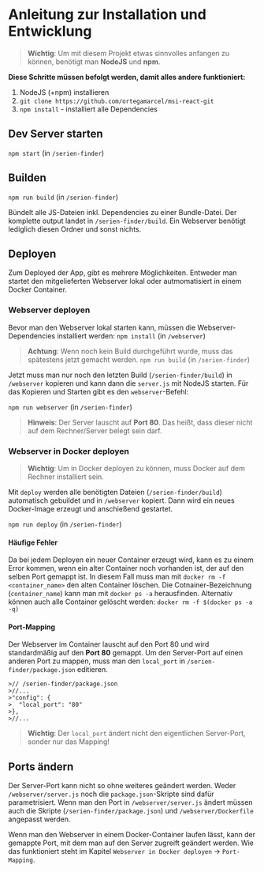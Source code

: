 # Anleitung zur Installation und Entwicklung

> **Wichtig**: Um mit diesem Projekt etwas sinnvolles anfangen zu können, benötigt man **NodeJS** und **npm**.

**Diese Schritte müssen befolgt werden, damit alles andere funktioniert:**

1. NodeJS (+npm) installieren
2. `git clone https://github.com/ortegamarcel/msi-react-git`
2. `npm install` - installiert alle Dependencies



## Dev Server starten

```npm start``` (in `/serien-finder`)



## Builden

```npm run build``` (in `/serien-finder`)

Bündelt alle JS-Dateien inkl. Dependencies zu einer Bundle-Datei. Der komplette output landet in `/serien-finder/build`. Ein Webserver benötigt lediglich diesen Ordner und sonst nichts.



## Deployen

Zum Deployed der App, gibt es mehrere Möglichkeiten. Entweder man startet den mitgelieferten Webserver lokal oder autmomatisiert in einem Docker Container.

### Webserver deployen

Bevor man den Webserver lokal starten kann, müssen die Webserver-Dependencies installiert werden:
```npm install``` (in `/webserver`)

> **Achtung**: Wenn noch kein Build durchgeführt wurde, muss das spätestens jetzt gemacht werden. 
> ```npm run build``` (in `/serien-finder`)

Jetzt muss man nur noch den letzten Build (`/serien-finder/build`) in `/webserver` kopieren und kann dann die `server.js` mit NodeJS starten.  Für das Kopieren und Starten gibt es den `webserver`-Befehl:

```npm run webserver``` (in `/serien-finder`)

> **Hinweis**: Der Server lauscht auf **Port 80**. Das heißt, dass dieser nicht auf dem Rechner/Server belegt sein darf.

### Webserver in Docker deployen

> **Wichtig**: Um in Docker deployen zu können, muss Docker auf dem Rechner installiert sein.

Mit `deploy` werden alle benötigten Dateien (`/serien-finder/build`) automatisch gebuildet und in `/webserver` kopiert. Dann wird ein neues Docker-Image erzeugt und anschießend gestartet.

```npm run deploy``` (in `/serien-finder`)

#### Häufige Fehler

Da bei jedem Deployen ein neuer Container erzeugt wird, kann es zu einem Error kommen, wenn ein alter Container noch vorhanden ist, der auf den selben Port gemappt ist. In diesem Fall muss man mit `docker rm -f <container_name>` den alten Container löschen. Die Cotnainer-Bezeichnung (`container_name`) kann man mit `docker ps -a` herausfinden. Alternativ können auch alle Container gelöscht werden: `docker rm -f $(docker ps -a -q)`

#### Port-Mapping
Der Webserver im Container lauscht auf den Port 80 und wird standardmäßig auf den **Port 80** gemappt. Um den Server-Port auf einen anderen Port zu mappen, muss man den `local_port` in `/serien-finder/package.json` editieren.

```
>// /serien-finder/package.json
>//...
>"config": {
>  "local_port": "80"
>},
>//...
```

> **Wichtig**: Der `local_port` ändert nicht den eigentlichen Server-Port, sonder nur das Mapping!



## Ports ändern

Der Server-Port kann nicht so ohne weiteres geändert werden. Weder `/webserver/server.js` noch die `package.json`-Skripte sind dafür parametrisiert. Wenn man den Port in `/webserver/server.js` ändert müssen auch die Skripte (`/serien-finder/package.json`) und `/webserver/Dockerfile` angepasst werden.

Wenn man den Webserver in einem Docker-Container laufen lässt, kann der gemappte Port, mit dem man auf den Server zugreift geändert werden. Wie das funktioniert steht im Kapitel `Webserver in Docker deployen` -> `Port-Mapping`.


